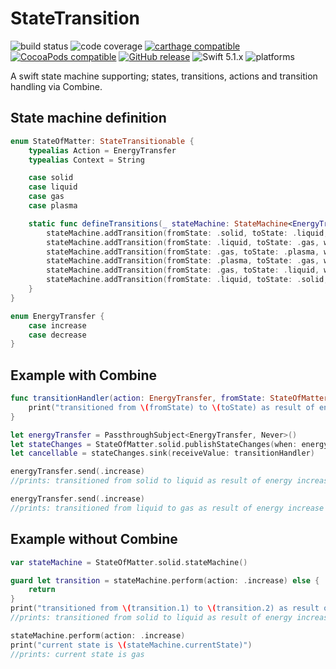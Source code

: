 # StateTransition
![build status](https://travis-ci.org/nicholascross/StateTransition.svg?branch=master)
![code coverage](https://img.shields.io/codecov/c/github/nicholascross/StateTransition.svg)
[![carthage compatible](https://img.shields.io/badge/Carthage-compatible-4BC51D.svg?style=flat)](https://github.com/Carthage/Carthage) 
[![CocoaPods compatible](https://img.shields.io/cocoapods/v/StateTransition.svg)](https://cocoapods.org/pods/StateTransition) 
[![GitHub release](https://img.shields.io/github/release/nicholascross/StateTransition.svg)](https://github.com/nicholascross/StateTransition/releases) 
![Swift 5.1.x](https://img.shields.io/badge/Swift-5.0.x-orange.svg) 
![platforms](https://img.shields.io/badge/platforms-iOS%20%7C%20OS%20X%20%7C%20watchOS%20%7C%20tvOS%20-lightgrey.svg)

A swift state machine supporting; states, transitions, actions and transition handling via Combine.

## State machine definition

```swift
enum StateOfMatter: StateTransitionable {
    typealias Action = EnergyTransfer
    typealias Context = String

    case solid
    case liquid
    case gas
    case plasma

    static func defineTransitions(_ stateMachine: StateMachine<EnergyTransfer, StateOfMatter>.TransitionBuilder) {
        stateMachine.addTransition(fromState: .solid, toState: .liquid, when: .increase)
        stateMachine.addTransition(fromState: .liquid, toState: .gas, when: .increase)
        stateMachine.addTransition(fromState: .gas, toState: .plasma, when: .increase)
        stateMachine.addTransition(fromState: .plasma, toState: .gas, when: .decrease)
        stateMachine.addTransition(fromState: .gas, toState: .liquid, when: .decrease)
        stateMachine.addTransition(fromState: .liquid, toState: .solid, when: .decrease)
    }
}

enum EnergyTransfer {
    case increase
    case decrease
}
```

## Example with Combine

```swift
func transitionHandler(action: EnergyTransfer, fromState: StateOfMatter, toState: StateOfMatter)->() {
    print("transitioned from \(fromState) to \(toState) as result of energy \(action)")
}

let energyTransfer = PassthroughSubject<EnergyTransfer, Never>()
let stateChanges = StateOfMatter.solid.publishStateChanges(when: energyTransfer.eraseToAnyPublisher())
let cancellable = stateChanges.sink(receiveValue: transitionHandler)

energyTransfer.send(.increase)
//prints: transitioned from solid to liquid as result of energy increase

energyTransfer.send(.increase)
//prints: transitioned from liquid to gas as result of energy increase
```

## Example without Combine

```swift
var stateMachine = StateOfMatter.solid.stateMachine()

guard let transition = stateMachine.perform(action: .increase) else {
    return
}
print("transitioned from \(transition.1) to \(transition.2) as result of energy \(transition.0)")
//prints: transitioned from solid to liquid as result of energy increase

stateMachine.perform(action: .increase)
print("current state is \(stateMachine.currentState)")
//prints: current state is gas
```
